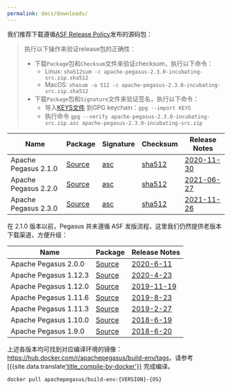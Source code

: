 ```yaml
---
permalink: docs/downloads/
---
```


我们推荐下载遵循[ASF Release Policy](http://www.apache.org/legal/release-policy.html)发布的源码包：
> 执行以下操作来验证release包的正确性：
> - 下载`Package`包和`Checksum`文件来验证checksum，执行以下命令：
>   - Linux: `sha512sum -c apache-pegasus-2.3.0-incubating-src.zip.sha512`
>   - MacOS: `shasum -a 512 -c apache-pegasus-2.3.0-incubating-src.zip.sha512`
> - 下载`Package`包和`Signature`文件来验证签名，执行以下命令：
>   - 导入[KEYS文件](https://downloads.apache.org/incubator/pegasus/KEYS) 到GPG keychain：`gpg --import KEYS`
>   - 执行命令 `gpg --verify apache-pegasus-2.3.0-incubating-src.zip.asc apache-pegasus-2.3.0-incubating-src.zip`

[2.1.0-src]: https://www.apache.org/dyn/closer.lua?path=/incubator/pegasus/2.1.0/apache-pegasus-2.1.0-incubating-src.zip
[2.1.0-asc]: https://downloads.apache.org/incubator/pegasus/2.1.0/apache-pegasus-2.1.0-incubating-src.zip.asc
[2.1.0-sha]: https://downloads.apache.org/incubator/pegasus/2.1.0/apache-pegasus-2.1.0-incubating-src.zip.sha512
[2.1.0-rn]: https://cwiki.apache.org/confluence/x/cxbZCQ
[2.2.0-src]: https://www.apache.org/dyn/closer.lua?path=/incubator/pegasus/2.2.0/apache-pegasus-2.2.0-incubating-src.zip
[2.2.0-asc]: https://downloads.apache.org/incubator/pegasus/2.2.0/apache-pegasus-2.2.0-incubating-src.zip.asc
[2.2.0-sha]: https://downloads.apache.org/incubator/pegasus/2.2.0/apache-pegasus-2.2.0-incubating-src.zip.sha512
[2.2.0-rn]: https://cwiki.apache.org/confluence/display/PEGASUS/Apache+Pegasus+2.2.0+Release+Notes
[2.3.0-src]: https://www.apache.org/dyn/closer.lua?path=/incubator/pegasus/2.3.0/apache-pegasus-2.3.0-incubating-src.zip
[2.3.0-asc]: https://downloads.apache.org/incubator/pegasus/2.3.0/apache-pegasus-2.3.0-incubating-src.zip.asc
[2.3.0-sha]: https://downloads.apache.org/incubator/pegasus/2.3.0/apache-pegasus-2.3.0-incubating-src.zip.sha512
[2.3.0-rn]: https://cwiki.apache.org/confluence/display/PEGASUS/Apache+Pegasus+2.3.0+Release+Notes

Name | Package | Signature | Checksum | Release Notes |
---|---|---|---|---|
Apache Pegasus 2.1.0 | [Source][2.1.0-src] | [asc][2.1.0-asc] | [sha512][2.1.0-sha] | [2020-11-30][2.1.0-rn]
Apache Pegasus 2.2.0 | [Source][2.2.0-src] | [asc][2.2.0-asc] | [sha512][2.2.0-sha] | [2021-06-27][2.2.0-rn]
Apache Pegasus 2.3.0 | [Source][2.3.0-src] | [asc][2.3.0-asc] | [sha512][2.3.0-sha] | [2021-11-26][2.3.0-rn]

在 2.1.0 版本以前，Pegasus 并未遵循 ASF 发版流程，这里我们仍然提供老版本下载渠道，方便升级：

[2.0.0-src]: https://github.com/apache/incubator-pegasus/releases/download/v2.0.0/apache-pegasus-2.0.0-incubating-src.zip
[2.0.0-rn]: https://github.com/apache/incubator-pegasus/releases/tag/v2.0.0
[1.12.3-src]: https://github.com/apache/incubator-pegasus/releases/download/v1.12.3/apache-pegasus-1.12.3-incubating-src.zip
[1.12.3-rn]: https://github.com/apache/incubator-pegasus/releases/tag/v1.12.3
[1.12.0-src]: https://github.com/apache/incubator-pegasus/releases/download/v1.12.0/apache-pegasus-1.12.0-incubating-src.zip
[1.12.0-rn]: https://github.com/apache/incubator-pegasus/releases/tag/v1.12.0
[1.11.6-src]: https://github.com/apache/incubator-pegasus/releases/download/v1.11.6/apache-pegasus-1.11.6-incubating-src.zip
[1.11.6-rn]: https://github.com/apache/incubator-pegasus/releases/tag/v1.11.6
[1.11.3-src]: https://github.com/apache/incubator-pegasus/releases/download/v1.11.3/apache-pegasus-1.11.3-incubating-src.zip
[1.11.3-rn]: https://github.com/apache/incubator-pegasus/releases/tag/v1.11.3
[1.10.0-src]: https://github.com/apache/incubator-pegasus/releases/download/v1.10.0/apache-pegasus-1.10.0-incubating-src.zip
[1.10.0-rn]: https://github.com/apache/incubator-pegasus/releases/tag/v1.10.0
[1.9.0-src]: https://github.com/apache/incubator-pegasus/releases/download/v1.9.0/apache-pegasus-1.9.0-incubating-src.zip
[1.9.0-rn]: https://github.com/apache/incubator-pegasus/releases/tag/v1.9.0

Name | Package | Release Notes
---|---|---
Apache Pegasus 2.0.0 | [Source][2.0.0-src] | [2020-6-11][2.0.0-rn]
Apache Pegasus 1.12.3 | [Source][1.12.3-src] | [2020-4-23][1.12.3-rn]
Apache Pegasus 1.12.0 | [Source][1.12.0-src] | [2019-11-19][1.12.0-rn]
Apache Pegasus 1.11.6 | [Source][1.11.6-src] | [2019-8-23][1.11.6-rn]
Apache Pegasus 1.11.3 | [Source][1.11.3-src] | [2019-2-27][1.11.3-rn]
Apache Pegasus 1.10.0 | [Source][1.10.0-src] | [2018-6-19][1.10.0-rn]
Apache Pegasus 1.9.0 | [Source][1.9.0-src] | [2018-6-20][1.9.0-rn]

上述各版本均可找到对应编译环境的镜像：<https://hub.docker.com/r/apachepegasus/build-env/tags>，请参考 [{{site.data.translate['title_compile-by-docker'}}](/docs/build/compile-by-docker/) 完成编译。

```
docker pull apachepegasus/build-env:{VERSION}-{OS}
```
